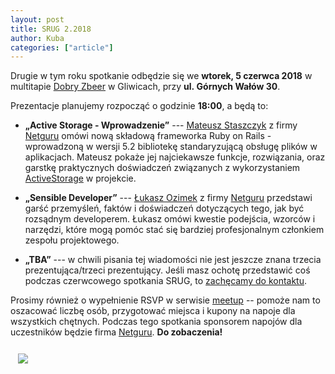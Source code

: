 ```yaml
---
layout: post
title: SRUG 2.2018
author: Kuba
categories: ["article"]
---
```


Drugie w tym roku spotkanie odbędzie się we **wtorek,
5&nbsp;czerwca&nbsp;2018** w multitapie [Dobry
Zbeer](https://www.facebook.com/DobryZbeer/) w Gliwicach, przy
**ul.&nbsp;Górnych&nbsp;Wałów&nbsp;30**.

Prezentacje planujemy rozpocząć o godzinie **18:00**, a będą to:

- **„Active Storage - Wprowadzenie”** --- [Mateusz Staszczyk](https://github.com/sleaz0id) z firmy [Netguru](https://www.netguru.co/) omówi nową składową frameworka Ruby on Rails - wprowadzoną w wersji 5.2 bibliotekę standaryzującą obsługę plików w aplikacjach. Mateusz pokaże jej najciekawsze funkcje, rozwiązania, oraz garstkę praktycznych doświadczeń związanych z wykorzystaniem [ActiveStorage](http://guides.rubyonrails.org/active_storage_overview.html) w projekcie.

- **„Sensible Developer”** --- [Łukasz Ozimek](https://github.com/ozimeu) z firmy [Netguru](https://www.netguru.co/) przedstawi garść przemyśleń, faktów i doświadczeń dotyczących tego, jak być rozsądnym developerem. Łukasz omówi kwestie podejścia, wzorców i narzędzi, które mogą pomóc stać się bardziej profesjonalnym członkiem zespołu projektowego.

- **„TBA”** --- w chwili pisania tej wiadomości nie jest jeszcze znana trzecia prezentująca/trzeci prezentujący. Jeśli masz ochotę przedstawić coś podczas czerwcowego spotkania SRUG, to [zachęcamy do kontaktu](mailto:spotkania@srug.pl).

Prosimy również o wypełnienie RSVP w serwisie
[meetup](https://www.meetup.com/srugpl/events/0/) -- pomoże
nam to oszacować liczbę osób, przygotować miejsca i kupony na napoje
dla wszystkich chętnych. Podczas tego spotkania sponsorem napojów dla
uczestników będzie firma [Netguru](https://www.netguru.co/). **Do
zobaczenia!**

<a href="https://maps.google.com/maps?hl=pl&geocode=&q=Gornych+Walow+30+Gliwice&ll=50.291779,18.672595&z=14" class="text-center" style="display: block; width: 100%; padding: 0.75rem;">
    <img src="https://maps.google.com/maps/api/staticmap?center=50.291779,18.672595&zoom=14&markers=color:red|label:A|50.2933503,18.6621612&size=680x400&sensor=false&scale=2" class="img-thumbnail">
</a>
